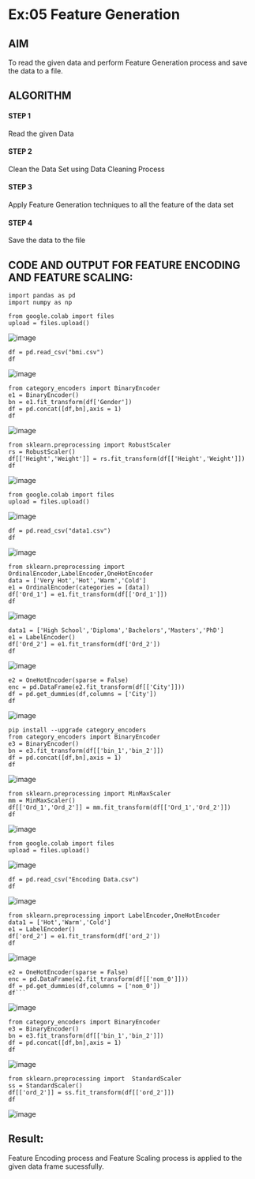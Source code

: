 # Ex:05 Feature Generation
## AIM
To read the given data and perform Feature Generation process and save the data to a file.

## ALGORITHM
#### STEP 1
Read the given Data
#### STEP 2
Clean the Data Set using Data Cleaning Process
#### STEP 3
Apply Feature Generation techniques to all the feature of the data set
#### STEP 4
Save the data to the file

## CODE AND OUTPUT FOR FEATURE ENCODING AND FEATURE SCALING:
```
import pandas as pd
import numpy as np
```
```
from google.colab import files
upload = files.upload()
```
![image](https://github.com/mathes6112004/ODD2023-Datascience-Ex-05/assets/119477782/e095ccc7-f48b-450d-965f-c1a3ad7b25ce)
```
df = pd.read_csv("bmi.csv")
df
```
![image](https://github.com/mathes6112004/ODD2023-Datascience-Ex-05/assets/119477782/4ce008e8-f1db-4130-9d28-1696d6bc2713)
```
from category_encoders import BinaryEncoder
e1 = BinaryEncoder()
bn = e1.fit_transform(df['Gender'])
df = pd.concat([df,bn],axis = 1)
df
```
![image](https://github.com/mathes6112004/ODD2023-Datascience-Ex-05/assets/119477782/0b787bcc-eff9-4ae4-a823-1ee13e66a414)
```
from sklearn.preprocessing import RobustScaler
rs = RobustScaler()
df[['Height','Weight']] = rs.fit_transform(df[['Height','Weight']])
df
```
![image](https://github.com/mathes6112004/ODD2023-Datascience-Ex-05/assets/119477782/6edec110-486f-4e03-97bf-545af1c663a0)
```
from google.colab import files
upload = files.upload()
```
![image](https://github.com/mathes6112004/ODD2023-Datascience-Ex-05/assets/119477782/cd0b07c0-36a9-4d86-b033-4eb658cff9bb)
```
df = pd.read_csv("data1.csv")
df
```
![image](https://github.com/mathes6112004/ODD2023-Datascience-Ex-05/assets/119477782/399ac14b-9b05-4681-95d9-180fda96e9da)
```
from sklearn.preprocessing import OrdinalEncoder,LabelEncoder,OneHotEncoder
data = ['Very Hot','Hot','Warm','Cold']
e1 = OrdinalEncoder(categories = [data])
df['Ord_1'] = e1.fit_transform(df[['Ord_1']])
df
```
![image](https://github.com/mathes6112004/ODD2023-Datascience-Ex-05/assets/119477782/822853dc-3d4e-4108-a822-47cb30f83b66)
```
data1 = ['High School','Diploma','Bachelors','Masters','PhD']
e1 = LabelEncoder()
df['Ord_2'] = e1.fit_transform(df['Ord_2'])
df
```
![image](https://github.com/mathes6112004/ODD2023-Datascience-Ex-05/assets/119477782/88fed322-d748-4ff4-be83-cf779707c8f7)
```
e2 = OneHotEncoder(sparse = False)
enc = pd.DataFrame(e2.fit_transform(df[['City']]))
df = pd.get_dummies(df,columns = ['City'])
df
```
![image](https://github.com/mathes6112004/ODD2023-Datascience-Ex-05/assets/119477782/d67d8f7e-9d35-4639-8ae3-bae47ea4c200)
```
pip install --upgrade category_encoders
from category_encoders import BinaryEncoder
e3 = BinaryEncoder()
bn = e3.fit_transform(df[['bin_1','bin_2']])
df = pd.concat([df,bn],axis = 1)
df
```
![image](https://github.com/mathes6112004/ODD2023-Datascience-Ex-05/assets/119477782/c0117950-6cb4-4095-8b83-1a96ae37c3f6)
```
from sklearn.preprocessing import MinMaxScaler
mm = MinMaxScaler()
df[['Ord_1','Ord_2']] = mm.fit_transform(df[['Ord_1','Ord_2']])
df
```
![image](https://github.com/mathes6112004/ODD2023-Datascience-Ex-05/assets/119477782/08a9ce1b-b673-4163-ac41-9f8d8c9a5e35)
```
from google.colab import files
upload = files.upload()
```
![image](https://github.com/mathes6112004/ODD2023-Datascience-Ex-05/assets/119477782/6c9e1bc2-9ed9-4e45-bf73-01efe9b75074)
```
df = pd.read_csv("Encoding Data.csv")
df
```
![image](https://github.com/mathes6112004/ODD2023-Datascience-Ex-05/assets/119477782/786efbd4-29b3-4f45-a9cd-3423421809ff)
```
from sklearn.preprocessing import LabelEncoder,OneHotEncoder
data1 = ['Hot','Warm','Cold']
e1 = LabelEncoder()
df['ord_2'] = e1.fit_transform(df['ord_2'])
df
```
![image](https://github.com/mathes6112004/ODD2023-Datascience-Ex-05/assets/119477782/3c3064db-48fc-46eb-a5ab-8a8194ead282)
```
e2 = OneHotEncoder(sparse = False)
enc = pd.DataFrame(e2.fit_transform(df[['nom_0']]))
df = pd.get_dummies(df,columns = ['nom_0'])
df```
```
![image](https://github.com/mathes6112004/ODD2023-Datascience-Ex-05/assets/119477782/cb0060a5-2be3-43b6-b2d9-5001b6f3f0ac)
```
from category_encoders import BinaryEncoder
e3 = BinaryEncoder()
bn = e3.fit_transform(df[['bin_1','bin_2']])
df = pd.concat([df,bn],axis = 1)
df
```
![image](https://github.com/mathes6112004/ODD2023-Datascience-Ex-05/assets/119477782/76af4815-e685-4933-bc86-0e7f113496ab)
```
from sklearn.preprocessing import  StandardScaler
ss = StandardScaler()
df[['ord_2']] = ss.fit_transform(df[['ord_2']])
df
```
![image](https://github.com/mathes6112004/ODD2023-Datascience-Ex-05/assets/119477782/cccc9308-2a69-4c90-a705-eb381e1ba42e)

## Result:
Feature Encoding process and Feature Scaling process is applied to the given data frame sucessfully.
